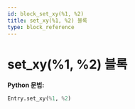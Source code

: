 ```yaml
---
id: block_set_xy(%1, %2)
title: set_xy(%1, %2) 블록
type: block_reference
---
```


# set_xy(%1, %2) 블록

**Python 문법:**
```python
Entry.set_xy(%1, %2)
```

